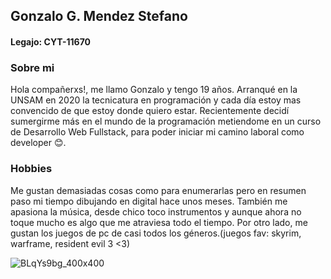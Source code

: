 ## Gonzalo G. Mendez Stefano
#### Legajo: CYT-11670
### Sobre mi
Hola compañerxs!, me llamo Gonzalo y tengo 19 años. Arranqué en la UNSAM en 2020
la tecnicatura en programación y cada día estoy mas convencido de que estoy donde
quiero estar. Recientemente decidí sumergirme más en el mundo de la programación
metiendome en un curso de Desarrollo Web Fullstack, para poder iniciar mi camino
laboral como developer 😊.
### Hobbies
Me gustan demasiadas cosas como para enumerarlas pero en resumen paso mi tiempo dibujando en
digital hace unos meses. También me apasiona la música, desde chico toco instrumentos y aunque
ahora no toque mucho es algo que me atraviesa todo el tiempo. Por otro lado, me gustan
los juegos de pc de casi todos los géneros.(juegos fav: skyrim, warframe, resident evil 3 <3)

![BLqYs9bg_400x400](https://user-images.githubusercontent.com/88340763/129076518-c42ba20c-259d-48da-b67c-cd7149a9064f.jpg)
